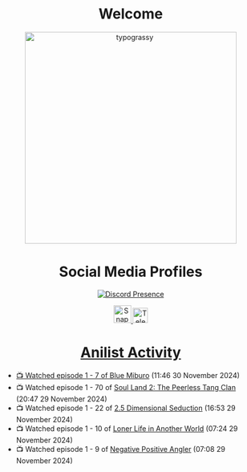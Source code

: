 <div align="center">

# Welcome
<a href="https://github.com/kawarimidoll/typograssy">
    <img alt="typograssy" src="https://typograssy.deno.dev/api?text=%E3%82%88%E3%81%86%E3%81%93%E3%81%9D%E3%81%BF%E3%81%AA%E3%81%95%E3%82%93%20-%20Sheby--&&l0=none&l1=82d9d0&l2=027353&l3=038c4c&l4=01402e&bg=none&frame=none&speed=100&comment=" width="421.99">
</a>

</div>

<div align="center">

# Social Media Profiles

[![Discord Presence](https://lanyard.cnrad.dev/api/612532963938271232)](https://discord.com/users/612532963938271232)


<a href="https://www.snapchat.com/add/a.sheby" title="Snapchat Profile">
    <img src="https://www.freepnglogos.com/uploads/snapchat-logo-png-0.png" width="35" alt="Snapchat Logo" />


<a href="https://t.me/ASheby" title="Telegram Profile">
    <img src="https://www.freepnglogos.com/uploads/telegram-logo-png-0.png" width="30" alt="Telegram Logo" />


</div>

<div align="center">

# Anilist Activity

</div>

<!-- ANILIST_ACTIVITY:start -->

-   📺 Watched episode 1 - 7 of [Blue Miburo](https://anilist.co/anime/169258) (11:46 30 November 2024)
-   📺 Watched episode 1 - 70 of [Soul Land 2: The Peerless Tang Clan](https://anilist.co/anime/137683) (20:47 29 November 2024)
-   📺 Watched episode 1 - 22 of [2.5 Dimensional Seduction](https://anilist.co/anime/158559) (16:53 29 November 2024)
-   📺 Watched episode 1 - 10 of [Loner Life in Another World](https://anilist.co/anime/173693) (07:24 29 November 2024)
-   📺 Watched episode 1 - 9 of [Negative Positive Angler](https://anilist.co/anime/179919) (07:08 29 November 2024)

<!-- ANILIST_ACTIVITY:end -->

